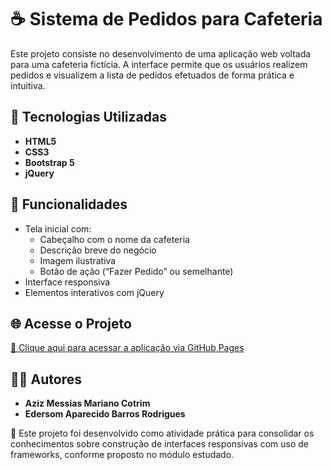 # ☕ Sistema de Pedidos para Cafeteria

Este projeto consiste no desenvolvimento de uma aplicação web voltada para uma cafeteria fictícia. A interface permite que os usuários realizem pedidos e visualizem a lista de pedidos efetuados de forma prática e intuitiva.

## 🔧 Tecnologias Utilizadas

- **HTML5**
- **CSS3**
- **Bootstrap 5**
- **jQuery**

## 🎯 Funcionalidades

- Tela inicial com:
  - Cabeçalho com o nome da cafeteria
  - Descrição breve do negócio
  - Imagem ilustrativa
  - Botão de ação (“Fazer Pedido” ou semelhante)
- Interface responsiva
- Elementos interativos com jQuery

## 🌐 Acesse o Projeto

[🔗 Clique aqui para acessar a aplicação via GitHub Pages](https://azizcotrim.github.io/Projeto-Integrador---Universidade-Federal-do-Mato-Grosso-do-Sul/)

## 👨‍💻 Autores

- **Aziz Messias Mariano Cotrim**
- **Edersom Aparecido Barros Rodrigues**

📝 Este projeto foi desenvolvido como atividade prática para consolidar os conhecimentos sobre construção de interfaces responsivas com uso de frameworks, conforme proposto no módulo estudado.
